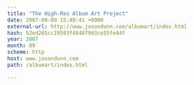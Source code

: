 ```yaml
---
title: "The High-Res Album Art Project"
date: 2007-09-09 15:49:41 +0000
external-url: http://www.jasondunn.com/albumart/index.html
hash: 52ed265cc19593f484879d3ce55fe44f
year: 2007
month: 09
scheme: http
host: www.jasondunn.com
path: /albumart/index.html

---
```



